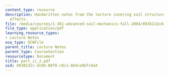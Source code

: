 ```yaml
---
content_type: resource
description: Handwritten notes from the lecture covering soil structure and environmental
  effects.
file: /media/courses/1-361-advanced-soil-mechanics-fall-2004/8938132cdc8b88f8c8c1bb4ca8bfcda4_part_ii_2.pdf
file_type: application/pdf
learning_resource_types:
- Lecture Notes
ocw_type: OCWFile
parent_title: Lecture Notes
parent_type: CourseSection
resourcetype: Document
title: part_ii_2.pdf
uid: 8938132c-dc8b-88f8-c8c1-bb4ca8bfcda4
---
```

